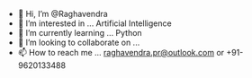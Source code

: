 - 👋 Hi, I’m @Raghavendra
- 👀 I’m interested in ... Artificial Intelligence 
- 🌱 I’m currently learning ... Python 
- 💞️ I’m looking to collaborate on ...
- 📫 How to reach me ... raghavendra.pr@outlook.com or +91-9620133488

<!---
Raghavendraragz/Raghavendraragz is a ✨ special ✨ repository because its `README.md` (this file) appears on your GitHub profile.
You can click the Preview link to take a look at your changes.
--->
